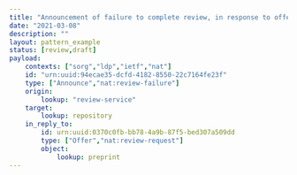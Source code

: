 ```yaml
---
title: "Announcement of failure to complete review, in response to offer"
date: "2021-03-08"
description: ""
layout: pattern_example
status: [review,draft]
payload:
    contexts: ["sorg","ldp","ietf","nat"]
    id: "urn:uuid:94ecae35-dcfd-4182-8550-22c7164fe23f"
    type: ["Announce","nat:review-failure"]
    origin:
        lookup: "review-service"
    target:
        lookup: repository
    in_reply_to:
        id: urn:uuid:0370c0fb-bb78-4a9b-87f5-bed307a509dd
        type: ["Offer","nat:review-request"]
        object:
            lookup: preprint
---
```


